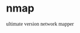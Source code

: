 # nmap



<span id="text">ultimate version network mapper</span>
<style>
  @font-face { font-family: um; 
			 src: url('https://github.com/drcayber/nmap/blob/main/fonts/ubuntu.ttf'); }
  #text {font-family: um;}
</style>
